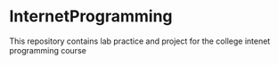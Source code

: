 # InternetProgramming

<p> This repository contains lab practice and project for the college intenet programming course <p/>
